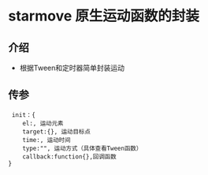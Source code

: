 # starmove 原生运动函数的封装
## 介绍
- 根据Tween和定时器简单封装运动
## 传参
```
 init：{
  	el:, 运动元素
	target:{}, 运动目标点
	time:, 运动时间
	type:"", 运动方式（具体查看Tween函数）
	callback:function{},回调函数
}
```
